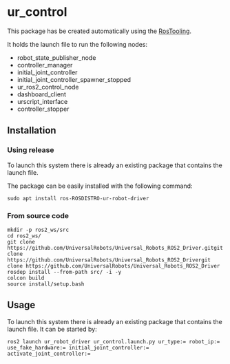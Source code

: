 # ur_control

This package has be created automatically using the [RosTooling](https://github.com/ipa320/RosTooling).


It holds the launch file to run the following nodes:
- robot_state_publisher_node
- controller_manager
- initial_joint_controller
- initial_joint_controller_spawner_stopped
- ur_ros2_control_node
- dashboard_client
- urscript_interface
- controller_stopper


## Installation

### Using release

To launch this system there is already an existing package that contains the launch file.

The package can be easily installed with the following command:

```
sudo apt install ros-ROSDISTRO-ur-robot-driver
```


### From source code
```
mkdir -p ros2_ws/src
cd ros2_ws/
git clone https://github.com/UniversalRobots/Universal_Robots_ROS2_Driver.gitgit clone https://github.com/UniversalRobots/Universal_Robots_ROS2_Drivergit clone https://github.com/UniversalRobots/Universal_Robots_ROS2_Driver
rosdep install --from-path src/ -i -y
colcon build
source install/setup.bash
```

## Usage

To launch this system there is already an existing package that contains the launch file. It can be started by:

```
ros2 launch ur_robot_driver ur_control.launch.py ur_type:= robot_ip:= use_fake_hardware:= initial_joint_controller:= activate_joint_controller:= 
```


